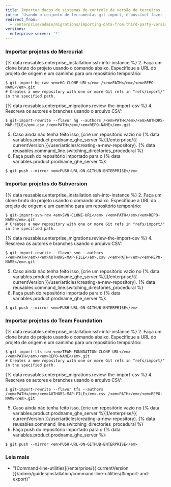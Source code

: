```yaml
---
title: Importar dados de sistemas de controle de versão de terceiros
intro: 'Usando o conjunto de ferramentas git-import, é possível fazer importações dos controles de versão do Subversion, do Mercurial e do Team Foundation para repositórios do Git no {% data variables.product.prodname_ghe_server %}.'
redirect_from:
  - /enterprise/admin/migrations/importing-data-from-third-party-version-control-systems
versions:
  enterprise-server: '*'
---
```


### Importar projetos do Mercurial

{% data reusables.enterprise_installation.ssh-into-instance %}
2. Faça um clone bruto do projeto usando o comando abaixo. Especifique a URL do projeto de origem e um caminho para um repositório temporário:
  ```shell
  $ git-import-hg-raw <em>HG-CLONE-URL</em> /<em>PATH</em>/<em>REPO-NAME</em>.git
  # Creates a new repository with one or more Git refs in "refs/import/" in the specified path.
  ```
{% data reusables.enterprise_migrations.review-the-import-csv %}
4. Rescreva os autores e branches usando o arquivo CSV:
  ```shell
  $ git-import-rewrite --flavor hg --authors /<em>PATH</em>/<em>AUTHORS-MAP-FILE</em>.csv /<em>PATH</em>/<em>REPO-NAME</em>.git
  ```
5. Caso ainda não tenha feito isso, [crie um repositório vazio no {% data variables.product.prodname_ghe_server %}](/enterprise/{{ currentVersion }}/user/articles/creating-a-new-repository).
{% data reusables.command_line.switching_directories_procedural %}
7. Faça push do repositório importado para o {% data variables.product.prodname_ghe_server %}:
  ```shell
  $ git push --mirror <em>PUSH-URL-ON-GITHUB-ENTERPRISE</em>
  ```

### Importar projetos do Subversion

{% data reusables.enterprise_installation.ssh-into-instance %}
2. Faça um clone bruto do projeto usando o comando abaixo. Especifique a URL do projeto de origem e um caminho para um repositório temporário:
  ```shell
  $ git-import-svn-raw <em>SVN-CLONE-URL</em> /<em>PATH</em>/<em>REPO-NAME</em>.git
  # Creates a new repository with one or more Git refs in "refs/import/" in the specified path.
  ```
{% data reusables.enterprise_migrations.review-the-import-csv %}
4. Rescreva os autores e branches usando o arquivo CSV:
  ```shell
  $ git-import-rewrite --flavor svn --authors /<em>PATH</em>/<em>AUTHORS-MAP-FILE</em>.csv /<em>PATH</em>/<em>REPO-NAME</em>.git
  ```
5. Caso ainda não tenha feito isso, [crie um repositório vazio no {% data variables.product.prodname_ghe_server %}](/enterprise/{{ currentVersion }}/user/articles/creating-a-new-repository).
{% data reusables.command_line.switching_directories_procedural %}
7. Faça push do repositório importado para o {% data variables.product.prodname_ghe_server %}:
  ```shell
  $ git push --mirror <em>PUSH-URL-ON-GITHUB-ENTERPRISE</em>
  ```

### Importar projetos do Team Foundation

{% data reusables.enterprise_installation.ssh-into-instance %}
2. Faça um clone bruto do projeto usando o comando abaixo. Especifique a URL do projeto de origem e um caminho para um repositório temporário:
  ```shell
  $ git-import-tfs-raw <em>TEAM-FOUNDATION-CLONE-URL</em> /<em>PATH</em>/<em>REPO-NAME</em>.git
  # Creates a new repository with one or more Git refs in "refs/import/" in the specified path.
  ```
{% data reusables.enterprise_migrations.review-the-import-csv %}
4. Rescreva os autores e branches usando o arquivo CSV:
  ```shell
  $ git-import-rewrite --flavor tfs --authors /<em>PATH</em>/<em>AUTHORS-MAP-FILE</em>.csv /<em>PATH</em>/<em>REPO-NAME</em>.git
  ```
5. Caso ainda não tenha feito isso, [crie um repositório vazio no {% data variables.product.prodname_ghe_server %}](/enterprise/{{ currentVersion }}/user/articles/creating-a-new-repository).
{% data reusables.command_line.switching_directories_procedural %}
7. Faça push do repositório importado para o {% data variables.product.prodname_ghe_server %}:
  ```shell
  $ git push --mirror <em>PUSH-URL-ON-GITHUB-ENTERPRISE</em>
  ```

### Leia mais

- "[Command-line-utilities](/enterprise/{{ currentVersion }}/admin/guides/installation/command-line-utilities/#import-and-export)"

